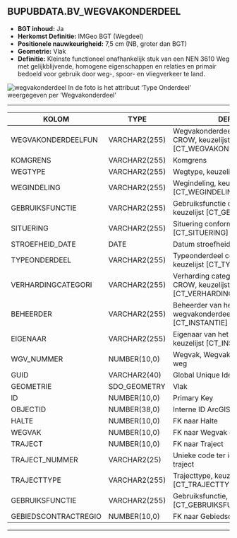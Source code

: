﻿## BUPUBDATA.BV_WEGVAKONDERDEEL


* __BGT inhoud:__ Ja
* __Herkomst Definitie:__ IMGeo BGT (Wegdeel)
* __Positionele nauwkeurigheid:__ 7,5 cm (NB, groter dan BGT)
* __Geometrie:__ Vlak
* __Definitie:__ Kleinste functioneel onafhankelijk stuk van een NEN 3610 Weg met gelijkblijvende, homogene eigenschappen
en relaties en primair bedoeld voor gebruik door weg-, spoor- en vliegverkeer te land.

![wegvakonderdeel](wegvakonderdeel.png)
    In de foto is het attribuut ‘Type Onderdeel’ weergegeven per ‘Wegvakonderdeel’

***

|KOLOM                               |TYPE              |DEFINITIE|
|------                              |----              |-----    |
|WEGVAKONDERDEELFUN                  |VARCHAR2(255)     |Wegvakonderdeel functie volgens CROW, keuzelijst [CT_WEGVAKONDERDEEL_FUNCTIE]|
|KOMGRENS                            |VARCHAR2(255)    |Komgrens|
|WEGTYPE                            |VARCHAR2(255)    |Wegtype, keuzelijst [CT_WEGTYPE]|
|WEGINDELING                        |VARCHAR2(255)    |Wegindeling, keuzelijst [CT_WEGINDELING]|
|GEBRUIKSFUNCTIE                     |VARCHAR2(255)     |Gebruiksfunctie conform CROW, keuzelijst [CT_GEBRUIKSFUNCTIE]|
|SITUERING                           |VARCHAR2(255)     |Situering conform CROW, keuzelijst [CT_SITUERING]|
|STROEFHEID_DATE                      |DATE             |Datum stroefheid meting|
|TYPEONDERDEEL                       |VARCHAR2(255)     |Typeonderdeel conform CROW, keuzelijst [CT_TYPE_ONDERDEEL]|
|VERHARDINGCATEGORI                  |VARCHAR2(255)     |Verharding categorie conform CROW, keuzelijst [CT_VERHARDING_CATEGORIE]|
|BEHEERDER                           |VARCHAR2(255)     |Beheerder van het wegvakonderdeel, keuzelijst [CT_INSTANTIE]|
|EIGENAAR                            |VARCHAR2(255)     |Eigenaar van het wegvakonderdeel, keuzelijst [CT_INSTANTIE]|
|WGV_NUMMER                          |NUMBER(10,0)      |Wegvak, Wegvak nummer, uniek per weg|
|GUID                                |VARCHAR2(40)      |Global Unique Identifier|
|GEOMETRIE                           |SDO_GEOMETRY      |Vlak|
|ID                                  |NUMBER(10,0)      |Primary Key|
|OBJECTID                            |NUMBER(38,0)   |Interne ID ArcGIS|
|HALTE                                |NUMBER(10,0)    |FK naar Halte|
|WEGVAK                              |NUMBER(10,0)      |FK naar Wegvak object|
|TRAJECT                             |NUMBER(10,0)      |FK naar Traject|
|TRAJECT_NUMMER                        |VARCHAR2(25)      |Unieke code ter identificatie van een traject|
|TRAJECTTYPE                         |VARCHAR2(255)    |Trajecttype, keuzelijst [CT_TRAJECTTYPE]|
|GEBRUIKSFUNCTIE                    |VARCHAR2(255)    |Gebruiksfunctie, keuzelijst [CT_GEBRUIKSFUNCTIE]|
|GEBIEDSCONTRACTREGIO                |NUMBER(10,0)      |FK naar Gebiedscontractregio|
    

***

